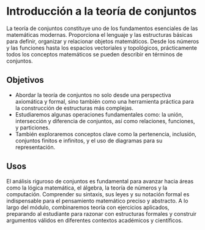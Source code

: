 # Introducción a la teoría de conjuntos

La teoría de conjuntos constituye uno de los fundamentos esenciales de las matemáticas modernas. Proporciona el lenguaje y las estructuras básicas para definir, organizar y relacionar objetos matemáticos. Desde los números y las funciones hasta los espacios vectoriales y topológicos, prácticamente todos los conceptos matemáticos se pueden describir en términos de conjuntos.

## Objetivos 

- Abordar la teoría de conjuntos no solo desde una perspectiva axiomática y formal, sino también como una herramienta práctica para la construcción de estructuras más complejas.
- Estudiaremos algunas operaciones fundamentales como: la unión, intersección y diferencia de conjuntos, así como relaciones, funciones, y particiones. 
- También exploraremos conceptos clave como la pertenencia, inclusión, conjuntos finitos e infinitos, y el uso de diagramas para su representación.

## Usos
El análisis riguroso de conjuntos es fundamental para avanzar hacia áreas como la lógica matemática, el álgebra, la teoría de números y la computación. Comprender su sintaxis, sus leyes y su notación formal es indispensable para el pensamiento matemático preciso y abstracto. A lo largo del módulo, combinaremos teoría con ejercicios aplicados, preparando al estudiante para razonar con estructuras formales y construir argumentos válidos en diferentes contextos académicos y científicos.